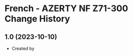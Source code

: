 French - AZERTY NF Z71-300 Change History
====================

1.0 (2023-10-10)
----------------
* Created by 
